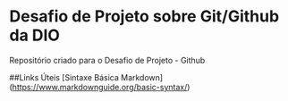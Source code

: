 # Desafio de Projeto sobre Git/Github da DIO
Repositório criado para o Desafio de Projeto - Github

##Links Úteis
[Sintaxe Básica Markdown] (https://www.markdownguide.org/basic-syntax/)

